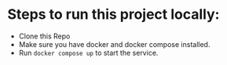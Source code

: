 # Steps to run this project locally: 

- Clone this Repo
- Make sure you have docker and docker compose installed. 
- Run `docker compose up` to start the service.

